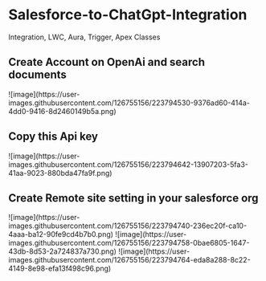 # Salesforce-to-ChatGpt-Integration
Integration, LWC, Aura, Trigger, Apex Classes

<h2>Create Account on OpenAi and search documents</h2>
![image](https://user-images.githubusercontent.com/126755156/223794530-9376ad60-414a-4dd0-9416-8d2460149b5a.png)

<h2>Copy this Api key </h2>
![image](https://user-images.githubusercontent.com/126755156/223794642-13907203-5fa3-41aa-9023-880bda47fa9f.png)

<h2>Create Remote site setting in your salesforce org</h2>
![image](https://user-images.githubusercontent.com/126755156/223794740-236ec20f-ca10-4aaa-ba12-90fe9cd4b7b0.png)
![image](https://user-images.githubusercontent.com/126755156/223794758-0bae6805-1647-43db-8d53-2a724837a730.png)
![image](https://user-images.githubusercontent.com/126755156/223794764-eda8a288-8c22-4149-8e98-efa13f498c96.png)
